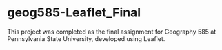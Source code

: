 # geog585-Leaflet_Final
This project was completed as the final assignment for Geography 585 at Pennsylvania State University, developed using Leaflet.
